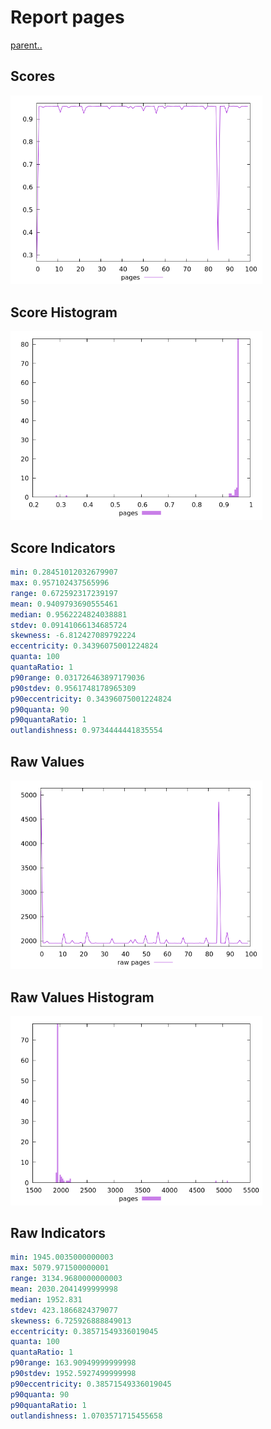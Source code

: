 # Report pages

[parent..](./..)  


## Scores

![score](./score.png)  

## Score Histogram

![hist](./hist.png)  

## Score Indicators

```yaml
min: 0.28451012032679907
max: 0.957102437565996
range: 0.672592317239197
mean: 0.9409793690555461
median: 0.9562224824038881
stdev: 0.09141066134685724
skewness: -6.812427089792224
eccentricity: 0.34396075001224824
quanta: 100
quantaRatio: 1
p90range: 0.031726463897179036
p90stdev: 0.9561748178965309
p90eccentricity: 0.34396075001224824
p90quanta: 90
p90quantaRatio: 1
outlandishness: 0.9734444441835554

```

## Raw Values

![raw](./raw.png)  

## Raw Values Histogram

![raw hist](./raw_hist.png)  

## Raw Indicators

```yaml
min: 1945.0035000000003
max: 5079.971500000001
range: 3134.9680000000003
mean: 2030.2041499999998
median: 1952.831
stdev: 423.1866824379077
skewness: 6.725926888849013
eccentricity: 0.38571549336019045
quanta: 100
quantaRatio: 1
p90range: 163.90949999999998
p90stdev: 1952.5927499999998
p90eccentricity: 0.38571549336019045
p90quanta: 90
p90quantaRatio: 1
outlandishness: 1.0703571715455658

```

<style>
  img {
    max-width: 80%;
  }
</style>
      
